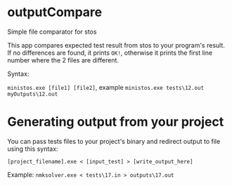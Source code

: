 # outputCompare
Simple file comparator for stos

This app compares expected test result from stos to your program's result. If no differences are found, it prints `OK!`, otherwise it prints the first line number where the 2 files are different.

Syntax:

`ministos.exe [file1] [file2]`, example `ministos.exe tests\12.out myOutputs\12.out`

# Generating output from your project

You can pass tests files to your project's binary and redirect output to file using this syntax:

`[project_filename].exe < [input_test] > [write_output_here]`

Example: `nmksolver.exe < tests\17.in > outputs\17.out`
